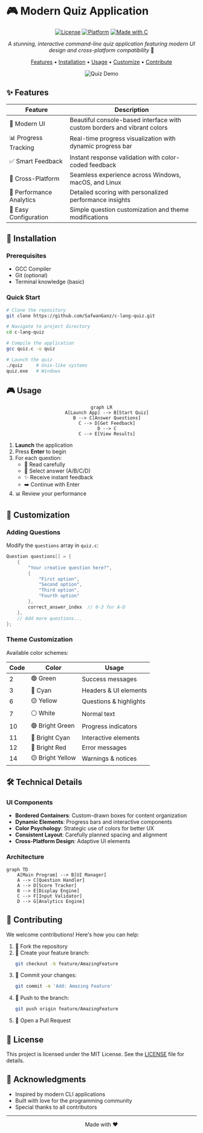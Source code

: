 # 🎮 Modern Quiz Application

<div align="center">

[![License](https://img.shields.io/badge/license-MIT-blue.svg?style=for-the-badge)](LICENSE)
[![Platform](https://img.shields.io/badge/platform-Windows%20%7C%20macOS%20%7C%20Linux-lightgrey.svg?style=for-the-badge)](https://github.com/yourusername/modern-quiz)
[![Made with C](https://img.shields.io/badge/Made%20with-C-00599C?style=for-the-badge&logo=c)](https://en.wikipedia.org/wiki/C_(programming_language))

*A stunning, interactive command-line quiz application featuring modern UI design and cross-platform compatibility* 🚀

[Features](#-features) • [Installation](#-installation) • [Usage](#-usage) • [Customize](#-customization) • [Contribute](#-contributing)

![Quiz Demo](demo.gif)

</div>

## ✨ Features

<div align="center">

| Feature | Description |
|---------|-------------|
| 🎨 Modern UI | Beautiful console-based interface with custom borders and vibrant colors |
| 📊 Progress Tracking | Real-time progress visualization with dynamic progress bar |
| ✅ Smart Feedback | Instant response validation with color-coded feedback |
| 📱 Cross-Platform | Seamless experience across Windows, macOS, and Linux |
| 🎯 Performance Analytics | Detailed scoring with personalized performance insights |
| 🔄 Easy Configuration | Simple question customization and theme modifications |

</div>

## 🚀 Installation

### Prerequisites

- GCC Compiler
- Git (optional)
- Terminal knowledge (basic)

### Quick Start

```bash
# Clone the repository
git clone https://github.com/SafwanGanz/c-lang-quiz.git

# Navigate to project directory
cd c-lang-quiz

# Compile the application
gcc quiz.c -o quiz

# Launch the quiz
./quiz     # Unix-like systems
quiz.exe   # Windows
```

## 🎮 Usage

<div align="center">

```mermaid
graph LR
    A[Launch App] --> B[Start Quiz]
    B --> C[Answer Questions]
    C --> D[Get Feedback]
    D --> C
    C --> E[View Results]
```

</div>

1. **Launch** the application
2. Press **Enter** to begin
3. For each question:
   - 📖 Read carefully
   - 🎯 Select answer (A/B/C/D)
   - ✨ Receive instant feedback
   - ➡️ Continue with Enter
4. 📊 Review your performance

## 🎨 Customization

### Adding Questions

Modify the `questions` array in `quiz.c`:

```c
Question questions[] = {
    {
        "Your creative question here?",
        {
            "First option",
            "Second option", 
            "Third option",
            "Fourth option"
        },
        correct_answer_index  // 0-3 for A-D
    },
    // Add more questions...
};
```

### Theme Customization

Available color schemes:

| Code | Color | Usage |
|------|--------|-------|
| 2 | 🟢 Green | Success messages |
| 3 | 🔵 Cyan | Headers & UI elements |
| 6 | 🟡 Yellow | Questions & highlights |
| 7 | ⚪ White | Normal text |
| 10 | 🟢 Bright Green | Progress indicators |
| 11 | 🔵 Bright Cyan | Interactive elements |
| 12 | 🔴 Bright Red | Error messages |
| 14 | 🟡 Bright Yellow | Warnings & notices |

## 🛠️ Technical Details

### UI Components

- **Bordered Containers**: Custom-drawn boxes for content organization
- **Dynamic Elements**: Progress bars and interactive components
- **Color Psychology**: Strategic use of colors for better UX
- **Consistent Layout**: Carefully planned spacing and alignment
- **Cross-Platform Design**: Adaptive UI elements

### Architecture

```mermaid
graph TD
    A[Main Program] --> B[UI Manager]
    A --> C[Question Handler]
    A --> D[Score Tracker]
    B --> E[Display Engine]
    C --> F[Input Validator]
    D --> G[Analytics Engine]
```

## 🤝 Contributing

We welcome contributions! Here's how you can help:

1. 🍴 Fork the repository
2. 🌿 Create your feature branch:
   ```bash
   git checkout -b feature/AmazingFeature
   ```
3. 💫 Commit your changes:
   ```bash
   git commit -m 'Add: Amazing Feature'
   ```
4. 🚀 Push to the branch:
   ```bash
   git push origin feature/AmazingFeature
   ```
5. 🎉 Open a Pull Request

## 📝 License

This project is licensed under the MIT License. See the [LICENSE](LICENSE) file for details.

## 🙏 Acknowledgments

- Inspired by modern CLI applications
- Built with love for the programming community
- Special thanks to all contributors

---

<div align="center">

Made with ❤️

</div>
